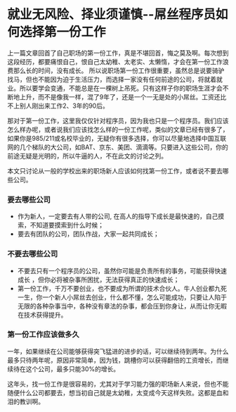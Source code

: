 # 就业无风险、择业须谨慎--屌丝程序员如何选择第一份工作

上一篇文章回首了自己职场的第一份工作，真是不堪回首，悔之莫及啊。每次想到这段经历，都要痛恨自己，恨自己太幼稚、太老实、太懒惰，才会在第一份工作浪费那么长的时间，没有成长。 所以说职场第一份工作很重要，虽然总是说要骑驴找马，但也不能因为迫于生活压力，而选择一家没有任何前途的公司，将就着就业。所以要学会变通，不能总是在一棵树上吊死。只有这样子你的职场生涯才会不断地上升，而不是像我一样，混了9年了，还是一个一无是处的小屌丝。工资还比不上别人刚出来工作2、3年的90后。

那对于第一份工作，这里我仅仅针对程序员，因为我也只是一个程序员。我们应该怎么样办呢，或者说我们应该找怎么样的一份工作呢，类似的文章已经有很多了，如果你是985/211或名校毕业的，无疑你有很多选择，你可以尽量地选择中国互联网的几个梯队的大公司，如BAT、京东、美团、滴滴等。只要进入这些公司，你的前途无疑是光明的，所以牛逼的人，不在此文的讨论之列。

本文只讨论从一般的学校出来的职场新人应该如何找第一份工作，或者说不要去哪些公司。

### 要去哪些公司

* 作为新人，一定要去有人带的公司, 在高人的指导下成长是最快速的，自己摸索，不知道要摸索到什么时候；
* 要去有团队的公司，团队作战，大家一起共同成长；

### 不要去哪些公司

* 不要去只有一个程序员的公司，虽然你可能是负责所有的事务，可能获得快速成长 ，但你必将被杂事所困扰，无法获得真正的快速成长；
* 第一份工作，千万不要创业，也不要成为所谓的技术合伙人。牛人创业都九死一生，你一个新人小屌丝去创业，什么都不懂，怎么可能成功，只要让人陷于无限的各种杂事当中，各种没有章法的杂事，都会压到你身让，从而让你无暇在技术获得提升。
 

### 第一份工作应该做多久
一年，如果继续在公司能够获得突飞猛进的进步的话，可以继续待到两年。为什么最多只待两年呢，原因非常简单，因为钱，跳槽你可以获得翻倍的工资增长，而继续待在这个公司，最多只能30%的增长。


这年头，找一份工作是很容易的，尤其对于学习能力强的职场新人来说，但也不能随便什么公司都要去，想当初自己就是太幼稚，太变成今天这样失败。这都是血和泪的教训啊。


 
